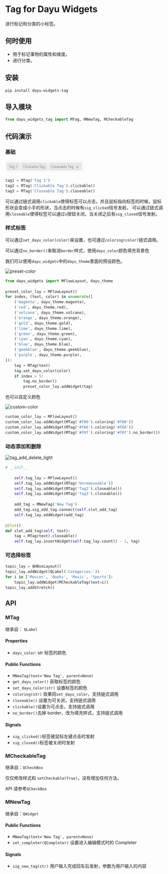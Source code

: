# Tag for Dayu Widgets
进行标记和分类的小标签。

## 何时使用
* 用于标记事物的属性和维度。
* 进行分类。


## 安装
```pip install dayu-widgets-tag```

## 导入模块
```python
from dayu_widgets_tag import MTag, MNewTag, MCheckableTag
```

## 代码演示

### 基础

![basic](../_media/basic.png)


```python
tag1 = MTag('Tag 1')
tag2 = MTag('Clickable Tag').clickable()
tag3 = MTag('Closeable Tag').closeable()
```
可以通过链式调用`clickable`使得标签可以点击，并且鼠标指向标签的时候，鼠标形状会变成小手的形状，当点击的时候有`sig_clicked`信号发射。
可以通过链式调用`closeable`使得标签可以通过`x`按钮关闭，当关闭之后有`sig_closed`信号发射。

### 样式标签

可以通过`set_dayu_color(color)`来设置，也可通过`coloring(color)`链式调用。

可以通过`no_border()`来取消`border`样式，使用`dayu_color`颜色填充背景色

我们可以使用`dayu_widgets`中的`dayu_theme`里面的预设颜色。

![preset-color](D:\mu_prj\OPEN_SOURCE\dayu_widgets_tag\docs\_media\preset-color.png)

```python
from dayu_widgets import MFlowLayout, dayu_theme

preset_color_lay = MFlowLayout()
for index, (text, color) in enumerate([
    ('magenta', dayu_theme.magenta),
    ('red', dayu_theme.red),
    ('volcano', dayu_theme.volcano),
    ('orange', dayu_theme.orange),
    ('gold', dayu_theme.gold),
    ('lime', dayu_theme.lime),
    ('green', dayu_theme.green),
    ('cyan', dayu_theme.cyan),
    ('blue', dayu_theme.blue),
    ('geekblue', dayu_theme.geekblue),
    ('purple', dayu_theme.purple),
]):
    tag = MTag(text)
    tag.set_dayu_color(color)
    if index > 5:
        tag.no_border()
        preset_color_lay.addWidget(tag)
```

也可以自定义颜色

![custom-color](D:\mu_prj\OPEN_SOURCE\dayu_widgets_tag\docs\_media\custom-color.png)

```python
custom_color_lay = MFlowLayout()
custom_color_lay.addWidget(MTag('#f00').coloring('#f00'))
custom_color_lay.addWidget(MTag('#f66').coloring('#f66'))
custom_color_lay.addWidget(MTag('#f0f').coloring('#f0f').no_border())
```

### 动态添加和删除

![tag_add_delete_light](D:\mu_prj\OPEN_SOURCE\dayu_widgets_tag\docs\_media\tag_add_delete_light.gif)

```python
# __init__

    self.tag_lay = MFlowLayout()
    self.tag_lay.addWidget(MTag('Unremoveable'))
    self.tag_lay.addWidget(MTag('Tag2').closeable())
    self.tag_lay.addWidget(MTag('Tag3').closeable())
    
    add_tag = MNewTag('New Tag')
    add_tag.sig_add_tag.connect(self.slot_add_tag)
    self.tag_lay.addWidget(add_tag)

@Slot()
def slot_add_tag(self, text):
    tag = MTag(text).closeable()
    self.tag_lay.insertWidget(self.tag_lay.count() - 1, tag)

```

### 可选择标签



```python
topic_lay = QHBoxLayout()
topic_lay.addWidget(QLabel('Categories:'))
for i in ['Movies', 'Books', 'Music', 'Sports']:
    topic_lay.addWidget(MCheckableTag(text=i))
topic_lay.addStretch()
```

## API

### MTag

继承自： `QLabel`

#### Properties

* `dayu_color`: str 标签的颜色

#### Public Functions

* `MNewTag(text='New Tag', parent=None)`
* `get_dayu_color()` 获取标签的颜色
* `set_dayu_color(str)` 设置标签的颜色
* `coloring(str)` 效果同`set_dayu_color`，支持链式调用
* `closeable()` 设置为可关闭，支持链式调用
* `clickable()`设置为可点击，支持链式调用
* `no_border()`去掉 border，改为填充样式，支持链式调用

#### Signals

* `sig_clicked()`标签被鼠标左键点击时发射
* `sig_closed()`标签被关闭时发射

### MCheckableTag

继承自：`QCheckBox` 

仅仅修改样式和 `setCheckable(True)`，没有增加任何方法。

API 请参考`QCheckBox`

### MNewTag

继承自：`QWidget`

#### Public Functions

* `MNewTag(text='New Tag', parent=None)`
* `set_completer(QCompleter)` 设置进入编辑模式时的 Completer

#### Signals

* `sig_new_tag(str)` 用户输入完成回车后发射，参数为用户输入的内容

